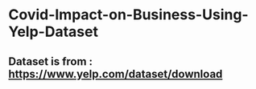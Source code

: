 # Covid-Impact-on-Business-Using-Yelp-Dataset

## Dataset is from : https://www.yelp.com/dataset/download
